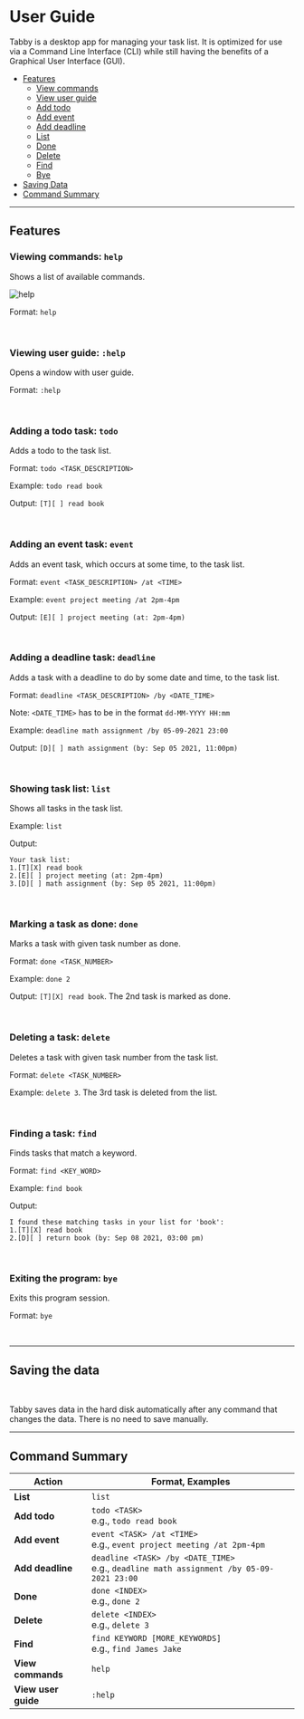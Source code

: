 # User Guide

Tabby is a desktop app for managing your task list. It is optimized for use via a Command Line Interface (CLI) while still having the benefits of a Graphical User Interface (GUI).

- [Features](#features)
  - [View commands](#view-commands)
  - [View user guide](#view-ug)
  - [Add todo](#todo)
  - [Add event](#event)
  - [Add deadline](#deadline)
  - [List](#list)
  - [Done](#done)
  - [Delete](#delete)
  - [Find](#find)
  - [Bye](#bye)
- [Saving Data](#saving-data)
- [Command Summary](#command-summary)


---

## Features <a name="features"></a>


### Viewing commands: `help` <a name="view-commands"></a>

Shows a list of available commands.

![help](https://user-images.githubusercontent.com/35279431/133550167-0ec47c24-cd50-45d0-9f1d-0ad33e216b40.png)

Format: `help`

<br />

### Viewing user guide: `:help` <a name="view-ug"></a>

Opens a window with user guide.

Format: `:help`

<br />

### Adding a todo task: `todo` <a name="todo"></a>

Adds a todo to the task list.

Format: `todo <TASK_DESCRIPTION>`

Example: `todo read book`

Output: `[T][ ] read book`

<br />

### Adding an event task: `event` <a name="event"></a>

Adds an event task, which occurs at some time, to the task list.

Format: `event <TASK_DESCRIPTION> /at <TIME>`

Example: `event project meeting /at 2pm-4pm`

Output: `[E][ ] project meeting (at: 2pm-4pm)`

<br />

### Adding a deadline task: `deadline` <a name="deadline"></a>

Adds a task with a deadline to do by some date and time, to the task list.

Format: `deadline <TASK_DESCRIPTION> /by <DATE_TIME>`

Note: `<DATE_TIME>` has to be in the format `dd-MM-YYYY HH:mm`

Example: `deadline math assignment /by 05-09-2021 23:00`

Output: `[D][ ] math assignment (by: Sep 05 2021, 11:00pm)`

<br />

### Showing task list: `list` <a name="list"></a>

Shows all tasks in the task list.

Example: `list`

Output:
```
Your task list:
1.[T][X] read book
2.[E][ ] project meeting (at: 2pm-4pm)
3.[D][ ] math assignment (by: Sep 05 2021, 11:00pm)
```

<br />


### Marking a task as done: `done` <a name="done"></a>

Marks a task with given task number as done.

Format: `done <TASK_NUMBER>`

Example: `done 2`

Output: `[T][X] read book`. The 2nd task is marked as done.

<br />

### Deleting a task: `delete` <a name="delete"></a>

Deletes a task with given task number from the task list.

Format: `delete <TASK_NUMBER>`

Example: `delete 3`. The 3rd task is deleted from the list.

<br />

### Finding a task: `find` <a name="find"></a>

Finds tasks that match a keyword.

Format: `find <KEY_WORD>`

Example: `find book`

Output:
```
I found these matching tasks in your list for 'book':
1.[T][X] read book
2.[D][ ] return book (by: Sep 08 2021, 03:00 pm)
```

<br />

### Exiting the program: `bye` <a name="bye"></a>

Exits this program session.

Format: `bye`

<br />

---
## Saving the data <a name="saving-data"></a>
<br />

Tabby saves data in the hard disk automatically after any command that changes the data. There is no need to save manually.

---
## Command Summary <a name="command-summary"></a>

Action | Format, Examples
--------|------------------
**List** | `list`
**Add todo** | `todo <TASK>` <br> e.g., `todo read book`
**Add event** | `event <TASK> /at <TIME>` <br> e.g., `event project meeting /at 2pm-4pm`
**Add deadline** | `deadline <TASK> /by <DATE_TIME>` <br> e.g., `deadline math assignment /by 05-09-2021 23:00 `
**Done** | `done <INDEX>` <br> e.g., `done 2`
**Delete** | `delete <INDEX>`<br> e.g., `delete 3`
**Find** | `find KEYWORD [MORE_KEYWORDS]`<br> e.g., `find James Jake`
**View commands** | `help`
**View user guide** | `:help`

